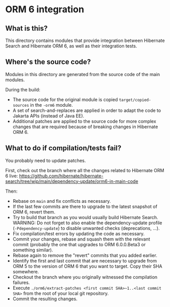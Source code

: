 # ORM 6 integration

## What is this?

This directory contains modules that provide integration between Hibernate Search and Hibernate ORM 6,
as well as their integration tests.

## Where's the source code?

Modules in this directory are generated from the source code of the main modules.

During the build:

* The source code for the original module is copied `target/copied-sources` in the `-orm6` module.
* A set of search-and-replaces are applied in order to adapt the code to Jakarta APIs (instead of Java EE).
* Additional patches are applied to the source code for more complex changes
  that are required because of breaking changes in Hibernate ORM 6.

## What to do if compilation/tests fail?

You probably need to update patches.

First, check out the branch where all the changes related to Hibernate ORM 6 live:
https://github.com/hibernate/hibernate-search/tree/wip/main/dependency-update/orm6-in-main-code

Then:

* Rebase on `main` and fix conflicts as necessary.
* If the last few commits are there to upgrade to the latest snapshot of ORM 6, revert them.
* Try to build that branch as you would usually build Hibernate Search.
  WARNING: Do not forget to also enable the dependency-update profile (`-Pdependency-update`)
  to disable unwanted checks (deprecations, ...).
* Fix compilation/test errors by updating the code as necessary.
* Commit your changes, rebase and squash them with the relevant commit
  (probably the one that upgrades to ORM 6.0.0.Beta3 or something similar).
* Rebase again to remove the "revert" commits that you added earlier.
* Identify the first and last commit that are necessary to upgrade from ORM 5
  to the version of ORM 6 that you want to target.
  Copy their SHA somewhere.
* Checkout the branch where you originally witnessed the compilation failures.
* Execute `./orm6/extract-patches <first commit SHA>~1..<last commit SHA>` from the root of your local git repository.
* Commit the resulting changes.